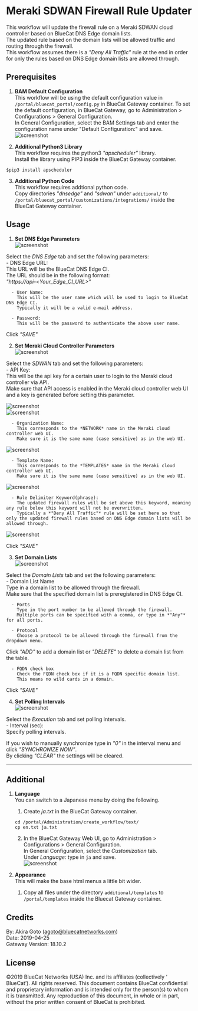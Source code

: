 # Meraki SDWAN Firewall Rule Updater
This workflow will update the firewall rule on a Meraki SDWAN cloud controller based on BlueCat DNS Edge domain lists.  
The updated rule based on the domain lists will be allowed traffic and routing through the firewall.  
This workflow assumes there is a *"Deny All Traffic"* rule at the end in order for only the rules based on DNS Edge domain lists are allowed through.    

## Prerequisites
1. **BAM Default Configuration**  
This workflow will be using the default configuration value in `/portal/bluecat_portal/config.py` in BlueCat Gateway container.  To set the default configuration, in BlueCat Gateway, go to Administration > Configurations > General Configuration.  
In General Configuration, select the BAM Settings tab and enter the configuration name under "Default Configuration:" and save.  
![screenshot](img/BAM_default_settings.jpg?raw=true "BAM_default_settings")  

2. **Additional Python3 Library**  
This workflow requires the python3 *"apscheduler"* library.  
Install the library using PIP3 inside the BlueCat Gateway container.
```
$pip3 install apscheduler

```  

3. **Additional Python Code**  
This workflow requires addtional python code.  
Copy directories *"dnsedge"* and *"sdwan"* under `additional/` to `/portal/bluecat_portal/customizations/integrations/` inside the BlueCat Gateway container.  


## Usage   

1. **Set DNS Edge Parameters**  
![screenshot](img/sdwan_fw1.jpg?raw=true "sdwan_fw1")   

Select the *DNS Edge* tab and set the following parameters:  
      - DNS Edge URL:  
        This URL will be the BlueCat DNS Edge CI.  
        The URL should be in the following format:  
          *"https://api-<Your_Edge_CI_URL>"*  

      - User Name:  
        This will be the user name which will be used to login to BlueCat DNS Edge CI.  
        Typically it will be a valid e-mail address.  

      - Password:  
        This will be the password to authenticate the above user name.  

Click *"SAVE"*   

2. **Set Meraki Cloud Controller Parameters**  
![screenshot](img/sdwan_fw3.jpg?raw=true "sdwan_fw3")   

Select the *SDWAN* tab and set the following parameters:  
      - API Key:  
        This will be the api key for a certain user to login to the Meraki cloud controller via API.  
        Make sure that API access is enabled in the Meraki cloud controller web UI and a key is generated before setting this parameter.  

![screenshot](img/sdwan_fw5.jpg?raw=true "sdwan_fw5")  
![screenshot](img/sdwan_fw6.jpg?raw=true "sdwan_fw6")  

      - Organization Name:
        This corresponds to the *NETWORK* name in the Meraki cloud controller web UI.  
        Make sure it is the same name (case sensitive) as in the web UI.  

![screenshot](img/sdwan_fw7.jpg?raw=true "sdwan_fw7")  

      - Template Name:  
        This corresponds to the *TEMPLATES* name in the Meraki cloud controller web UI.  
        Make sure it is the same name (case sensitive) as in the web UI.  

![screenshot](img/sdwan_fw8.jpg?raw=true "sdwan_fw8")  

      - Rule Delimiter Keyword(phrase):  
        The updated firewall rules will be set above this keyword, meaning any rule below this keyword will not be overwritten.  
        Typically a *"Deny All Traffic"* rule will be set here so that only the updated firewall rules based on DNS Edge domain lists will be allowed through.  

![screenshot](img/sdwan_fw9.jpg?raw=true "sdwan_fw9")  

Click *"SAVE"*   

3. **Set Domain Lists**  
![screenshot](img/sdwan_fw2.jpg?raw=true "sdwan_fw2")  

Select the *Domain Lists* tab and set the following parameters:  
      - Domain List Name  
        Type in a domain list to be allowed through the firewall.  
        Make sure that the specified domain list is preregistered in DNS Edge CI.  

      - Ports  
        Type in the port number to be allowed through the firewall.  
        Multiple ports can be specified with a comma, or type in *"Any"* for all ports.  

      - Protocol  
        Choose a protocol to be allowed through the firewall from the dropdown menu.

Click *"ADD"* to add a domain list or *"DELETE"* to delete a domain list from the table.  

      - FQDN check box
        Check the FQDN check box if it is a FQDN specific domain list.  
        This means no wild cards in a domain.  

Click *"SAVE"*  

4. **Set Polling Intervals**  
![screenshot](img/sdwan_fw4.jpg?raw=true "sdwan_fw4")  

Select the *Execution* tab and set polling intervals.  
    - Interval (sec):  
      Specify polling intervals.  

If you wish to manually synchronize type in *"0"* in the interval menu and click *"SYNCHRONIZE NOW"*.  
By clicking *"CLEAR"* the settings will be cleared.  


---

## Additional   

1. **Language**  
You can switch to a Japanese menu by doing the following.  
    1. Create *ja.txt* in the BlueCat Gateway container.  
    ```
    cd /portal/Administration/create_workflow/text/  
    cp en.txt ja.txt  
    ```  
    2. In the BlueCat Gateway Web UI, go to Administration > Configurations > General Configuration.   
    In General Configuration, select the *Customization* tab.  
    Under *Language:* type in `ja` and save.  
    ![screenshot](img/langauge_ja.jpg?raw=true "langauge_ja")  

2. **Appearance**  
This will make the base html menus a little bit wider.  
    1. Copy all files under the directory `additional/templates` to `/portal/templates` inside the Bluecat Gateway container.



## Credits  
By: Akira Goto (agoto@bluecatnetworks.com)  
Date: 2019-04-25  
Gateway Version: 18.10.2

## License
©2019 BlueCat Networks (USA) Inc. and its affiliates (collectively ‘ BlueCat’). All rights reserved. This document contains BlueCat confidential and proprietary information and is intended only for the person(s) to whom it is transmitted. Any reproduction of this document, in whole or in part, without the prior written consent of BlueCat is prohibited.
